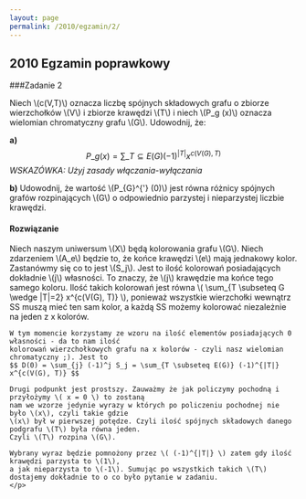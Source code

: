 ```yaml
---
layout: page
permalink: /2010/egzamin/2/
---
```


## 2010 Egzamin poprawkowy

###Zadanie 2

Niech \\(c(V,T)\\) oznacza liczbę spójnych składowych grafu o zbiorze wierzchołków \\(V\\) i zbiorze krawędzi \\(T\\) i niech
\\(P_g (x)\\) oznacza wielomian chromatyczny grafu \\(G\\). Udowodnij, że:

**a)** $$ P\_g (x) = \sum\_{T \subseteq E(G)} (-1)^{|T|} x^{c(V(G), T)} $$
*WSKAZÓWKA: Użyj zasady włączania-wyłączania*


**b)** Udowodnij, że wartość \\(P_{G}^{'} (0)\\) jest równa różnicy spójnych grafów rozpinających \\(G\\) o odpowiednio parzystej
i nieparzystej liczbie krawędzi.

<div data-collapse>
  <h4 class="collapsible">Rozwiązanie</h4>
  <div class="solution">
    <p>
 	Niech naszym uniwersum \(X\) będą kolorowania grafu \(G\).
	Niech zdarzeniem \(A_e\) będzie to, że końce krawędzi \(e\) mają jednakowy kolor.
	Zastanówmy się co to jest \(S_j\). Jest to ilość kolorowań posiadających dokładnie \(j\) własności.
	To znaczy, że \(j\) krawędzie ma końce tego samego koloru.
	Ilość takich kolorowań jest równa \( \sum_{T \subseteq G \wedge |T|=2} x^{c(V(G), T)} \),
	ponieważ wszystkie wierzchołki wewnątrz SS muszą mieć ten sam kolor, a każdą SS możemy kolorować niezależnie
	na jeden z x kolorów.

	W tym momencie korzystamy ze wzoru na ilość elementów posiadających 0 własności - da to nam ilość
	kolorowań wierzchołkowych grafu na x kolorów - czyli nasz wielomian chromatyczny ;). Jest to
	$$ D(0) = \sum_{j} (-1)^j S_j = \sum_{T \subseteq E(G)} (-1)^{|T|} x^{c(V(G), T)} $$

	Drugi podpunkt jest prostszy. Zauważmy że jak policzymy pochodną i przyłożymy \( x = 0 \) to zostaną
	nam we wzorze jedynie wyrazy w których po policzeniu pochodnej nie było \(x\), czyli takie gdzie
	\(x\) był w pierwszej potędze. Czyli ilość spójnych składowych danego podgrafu \(T\) była równa jeden.
	Czyli \(T\) rozpina \(G\).

	Wybrany wyraz będzie pomnożony przez \( (-1)^{|T|} \) zatem gdy ilość krawędzi parzysta to \(1\),
	a jak nieparzysta to \(-1\). Sumując po wszystkich takich \(T\) dostajemy dokładnie to o co było pytanie w zadaniu.
    </p>
  </div>
</div>
